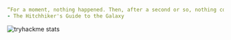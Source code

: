 

<!--
**sararsaurus/sararsaurus** is a ✨ _special_ ✨ repository because its `README.md` (this file) appears on your GitHub profile.
### Hi there 👋
Here are some ideas to get you started:

- 🔭 I’m currently working on ...
- 🌱 I’m currently learning ...
- 👯 I’m looking to collaborate on ...
- 🤔 I’m looking for help with ...
- 💬 Ask me about ...
- 📫 How to reach me: ...
- 😄 Pronouns: ...
- ⚡ Fun fact: ...
-->

```yaml
“For a moment, nothing happened. Then, after a second or so, nothing continued to happen.”
- The Hitchhiker's Guide to the Galaxy
```
![tryhackme stats](https://raw.githubusercontent.com/sararsaurus/sararsaurus/master/assets/thm_propic.png)
